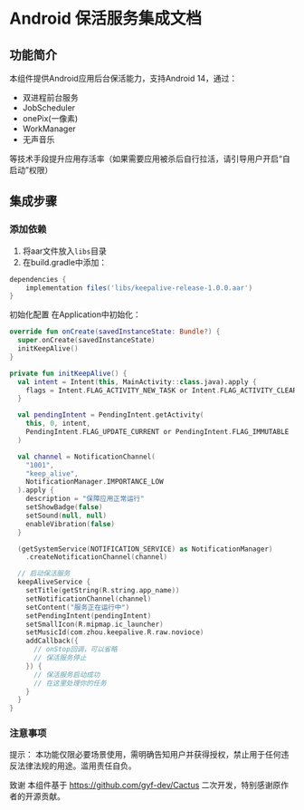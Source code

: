 # Android 保活服务集成文档

## 功能简介
本组件提供Android应用后台保活能力，支持Android 14，通过：
- 双进程前台服务
- JobScheduler
- onePix(一像素)
- WorkManager
- 无声音乐 

等技术手段提升应用存活率（如果需要应用被杀后自行拉活，请引导用户开启“自启动”权限）

## 集成步骤

### 添加依赖
1. 将aar文件放入`libs`目录
2. 在build.gradle中添加：

```gradle
dependencies {
    implementation files('libs/keepalive-release-1.0.0.aar')
}
```
初始化配置
在Application中初始化：

```kotlin
override fun onCreate(savedInstanceState: Bundle?) {
  super.onCreate(savedInstanceState)
  initKeepAlive()
}

private fun initKeepAlive() {
  val intent = Intent(this, MainActivity::class.java).apply {
    flags = Intent.FLAG_ACTIVITY_NEW_TASK or Intent.FLAG_ACTIVITY_CLEAR_TOP
  }

  val pendingIntent = PendingIntent.getActivity(
    this, 0, intent,
    PendingIntent.FLAG_UPDATE_CURRENT or PendingIntent.FLAG_IMMUTABLE
  )

  val channel = NotificationChannel(
    "1001",
    "keep_alive",
    NotificationManager.IMPORTANCE_LOW
  ).apply {
    description = "保障应用正常运行"
    setShowBadge(false)
    setSound(null, null)
    enableVibration(false)
  }

  (getSystemService(NOTIFICATION_SERVICE) as NotificationManager)
    .createNotificationChannel(channel)

  // 启动保活服务
  keepAliveService {
    setTitle(getString(R.string.app_name))
    setNotificationChannel(channel)
    setContent("服务正在运行中")
    setPendingIntent(pendingIntent)
    setSmallIcon(R.mipmap.ic_launcher)
    setMusicId(com.zhou.keepalive.R.raw.novioce)
    addCallback({
      // onStop回调，可以省略
      // 保活服务停止
    }) {
      // 保活服务启动成功
      // 在这里处理你的任务
    }
  }
}
```

### 注意事项
提示： 本功能仅限必要场景使用，需明确告知用户并获得授权，禁止用于任何违反法律法规的用途。滥用责任自负。

致谢
本组件基于 https://github.com/gyf-dev/Cactus 二次开发，特别感谢原作者的开源贡献。

